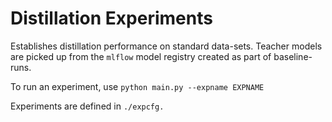 # Distillation Experiments

Establishes distillation performance on standard data-sets. Teacher models are picked up from the `mlflow` model registry created as part of baseline-runs.

To run an experiment, use
    `python main.py --expname EXPNAME`

Experiments are defined in `./expcfg.`